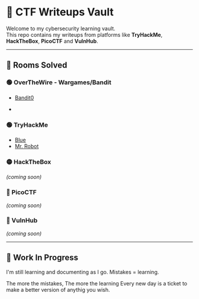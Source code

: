 # 🧠 CTF Writeups Vault

Welcome to my cybersecurity learning vault.  
This repo contains my writeups from platforms like **TryHackMe**, **HackTheBox**, **PicoCTF** and **VulnHub**.

---

## 🏴 Rooms Solved
### 🟢 OverTheWire - Wargames/Bandit
- [Bandit0](./OverTheWire/wargames/bandit/bandit0.txt)

- 
### 🟢 TryHackMe
- [Blue](./TryHackMe/Blue.md)
- [Mr. Robot](./TryHackMe/Mr._Robot.md)

### 🟡 HackTheBox
*(coming soon)*

### 🔴 PicoCTF
*(coming soon)*

### 🔵 VulnHub
*(coming soon)*

---

## 🚧 Work In Progress
I'm still learning and documenting as I go. Mistakes = learning.

The more the mistakes, The more the learning
Every new day is a ticket to make a better version of anythig you wish.

<!-- 📫 Twitter: [@massimohacks](https://twitter.com/massimohacks) -->
